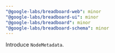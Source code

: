 ```yaml
---
"@google-labs/breadboard-web": minor
"@google-labs/breadboard-ui": minor
"@google-labs/breadboard": minor
"@google-labs/breadboard-schema": minor
---
```


Introduce `NodeMetadata`.
